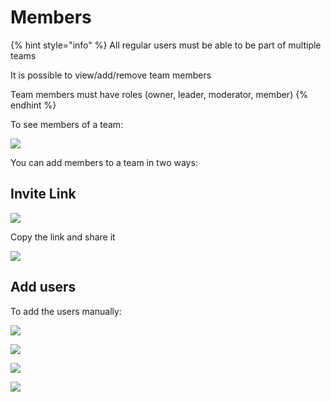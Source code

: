 # Members

{% hint style="info" %}
All regular users must be able to be part of multiple teams

It is possible to view/add/remove team members

Team members must have roles \(owner, leader, moderator, member\)
{% endhint %}

To see members of a team:

![](../../../../.gitbook/assets/image%20%28363%29.png)

You can add members to a team in two ways:

## **Invite Link**

![](../../../../.gitbook/assets/image%20%28369%29.png)

Copy the link and share it

![](../../../../.gitbook/assets/image%20%28342%29.png)

## **Add users**

To add the users manually:



![](../../../../.gitbook/assets/image%20%28361%29.png)

![](../../../../.gitbook/assets/image%20%28350%29.png)

![](../../../../.gitbook/assets/image%20%28351%29.png)

![](../../../../.gitbook/assets/image%20%28366%29.png)



